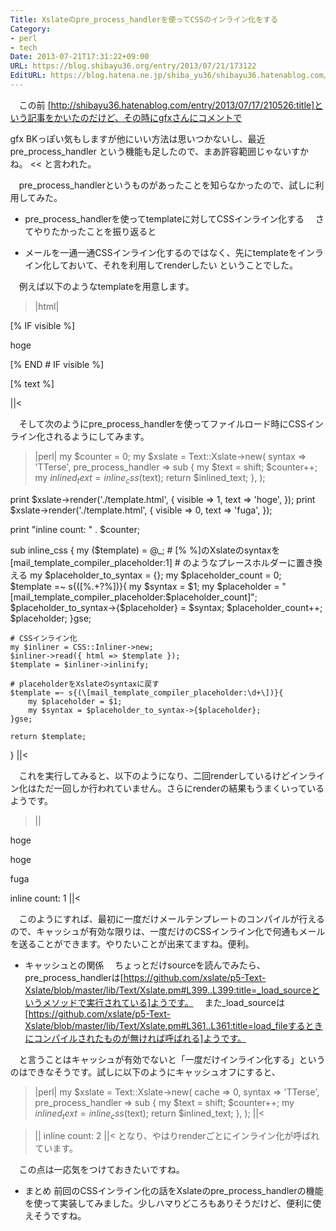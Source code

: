 ```yaml
---
Title: Xslateのpre_process_handlerを使ってCSSのインライン化をする
Category:
- perl
- tech
Date: 2013-07-21T17:31:22+09:00
URL: https://blog.shibayu36.org/entry/2013/07/21/173122
EditURL: https://blog.hatena.ne.jp/shiba_yu36/shibayu36.hatenablog.com/atom/entry/11696248318755946559
---
```


　この前 [http://shibayu36.hatenablog.com/entry/2013/07/17/210526:title]という記事をかいたのだけど、その時にgfxさんにコメントで
>>
gfx
BKっぽい気もしますが他にいい方法は思いつかないし、最近 pre_process_handler という機能も足したので、まあ許容範囲じゃないすかね。
<<
と言われた。

　pre_process_handlerというものがあったことを知らなかったので、試しに利用してみた。


* pre_process_handlerを使ってtemplateに対してCSSインライン化する
　さてやりたかったことを振り返ると
- メールを一通一通CSSインライン化するのではなく、先にtemplateをインライン化しておいて、それを利用してrenderしたい
ということでした。

　例えば以下のようなtemplateを用意します。
>|html|
<html>
  <head>
    <style type="text/css">body { margin: 0px; } #a { padding: 0px; }</style>
  </head>
  <body>
    [% IF visible %]
    <p id="a">hoge</p>
    [% END # IF visible %]
    <p id="b">[% text %]</p>
  </body>
</html>
||<

　そして次のようにpre_process_handlerを使ってファイルロード時にCSSインライン化されるようにしてみます。
>|perl|
my $counter = 0;
my $xslate = Text::Xslate->new(
    syntax => 'TTerse',
    pre_process_handler => sub {
        my $text = shift;
        $counter++;
        my $inlined_text = inline_css($text);
        return $inlined_text;
    },
);

print $xslate->render('./template.html', {
    visible => 1,
    text => 'hoge',
});
print $xslate->render('./template.html', {
    visible => 0,
    text => 'fuga',
});

print "inline count: " . $counter;


sub inline_css {
    my ($template) = @_;
    # [% %]のXslateのsyntaxを[mail_template_compiler_placeholder:1]
    # のようなプレースホルダーに置き換える
    my $placeholder_to_syntax = {};
    my $placeholder_count     = 0;
    $template =~ s{(\[%.+?%\])}{
        my $syntax = $1;
        my $placeholder = "[mail_template_compiler_placeholder:$placeholder_count]";
        $placeholder_to_syntax->{$placeholder} = $syntax;
        $placeholder_count++;
        $placeholder;
    }gse;

    # CSSインライン化
    my $inliner = CSS::Inliner->new;
    $inliner->read({ html => $template });
    $template = $inliner->inlinify;

    # placeholderをXslateのsyntaxに戻す
    $template =~ s{(\[mail_template_compiler_placeholder:\d+\])}{
        my $placeholder = $1;
        my $syntax = $placeholder_to_syntax->{$placeholder};
    }gse;

    return $template;
}
||<

　これを実行してみると、以下のようになり、二回renderしているけどインライン化はただ一回しか行われていません。さらにrenderの結果もうまくいっているようです。
>||
<html>
 <head> </head>
 <body style="margin: 0px;">  <p id="a" style="padding: 0px;">hoge</p>  <p id="b">hoge</p> </body>   </html>
<html>
 <head> </head>
 <body style="margin: 0px;">  <p id="b">fuga</p> </body>   </html>
inline count: 1
||<

　このようにすれば、最初に一度だけメールテンプレートのコンパイルが行えるので、キャッシュが有効な限りは、一度だけのCSSインライン化で何通もメールを送ることができます。やりたいことが出来てますね。便利。


* キャッシュとの関係
　ちょっとだけsourceを読んでみたら、pre_process_handlerは[https://github.com/xslate/p5-Text-Xslate/blob/master/lib/Text/Xslate.pm#L399..L399:title=_load_sourceというメソッドで実行されている]ようです。
　また_load_sourceは[https://github.com/xslate/p5-Text-Xslate/blob/master/lib/Text/Xslate.pm#L361..L361:title=load_fileするときにコンパイルされたものが無ければ呼ばれる]ようです。

　と言うことはキャッシュが有効でないと「一度だけインライン化する」というのはできなそうです。試しに以下のようにキャッシュオフにすると、
>|perl|
my $xslate = Text::Xslate->new(
    cache  => 0,
    syntax => 'TTerse',
    pre_process_handler => sub {
        my $text = shift;
        $counter++;
        my $inlined_text = inline_css($text);
        return $inlined_text;
    },
);
||<

>||
inline count: 2
||<
となり、やはりrenderごとにインライン化が呼ばれています。

　この点は一応気をつけておきたいですね。


* まとめ
前回のCSSインライン化の話をXslateのpre_process_handlerの機能を使って実装してみました。少しハマりどころもありそうだけど、便利に使えそうですね。
